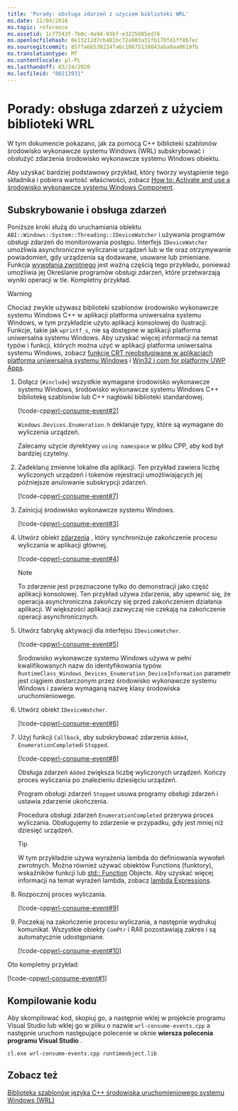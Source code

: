 ```yaml
---
title: 'Porady: obsługa zdarzeń z użyciem biblioteki WRL'
ms.date: 11/04/2016
ms.topic: reference
ms.assetid: 1c77543f-7b0c-4a94-93bf-e3225885ed76
ms.openlocfilehash: 0e13212d7cb481bc72a903a31fb170fd1ff8b7ec
ms.sourcegitcommit: 857fa6b530224fa6c18675138043aba9aa0619fb
ms.translationtype: MT
ms.contentlocale: pl-PL
ms.lasthandoff: 03/24/2020
ms.locfileid: "80213931"
---
```

# <a name="how-to-handle-events-using-wrl"></a>Porady: obsługa zdarzeń z użyciem biblioteki WRL

W tym dokumencie pokazano, jak za pomocą C++ biblioteki szablonów środowisko wykonawcze systemu Windows (WRL) subskrybować i obsłużyć zdarzenia środowisko wykonawcze systemu Windows obiektu.

Aby uzyskać bardziej podstawowy przykład, który tworzy wystąpienie tego składnika i pobiera wartość właściwości, zobacz [How to: Activate and use a środowisko wykonawcze systemu Windows Component](how-to-activate-and-use-a-windows-runtime-component-using-wrl.md).

## <a name="subscribing-to-and-handling-events"></a>Subskrybowanie i obsługa zdarzeń

Poniższe kroki służą do uruchamiania obiektu `ABI::Windows::System::Threading::IDeviceWatcher` i używania programów obsługi zdarzeń do monitorowania postępu. Interfejs `IDeviceWatcher` umożliwia asynchroniczne wyliczanie urządzeń lub w tle oraz otrzymywanie powiadomień, gdy urządzenia są dodawane, usuwane lub zmieniane. Funkcja [wywołania zwrotnego](callback-function-wrl.md) jest ważną częścią tego przykładu, ponieważ umożliwia jej Określanie programów obsługi zdarzeń, które przetwarzają wyniki operacji w tle. Kompletny przykład.

> [!WARNING]
> Chociaż zwykle używasz biblioteki szablonów środowisko wykonawcze systemu Windows C++ w aplikacji platforma uniwersalna systemu Windows, w tym przykładzie użyto aplikacji konsolowej do ilustracji. Funkcje, takie jak `wprintf_s`, nie są dostępne w aplikacji platforma uniwersalna systemu Windows. Aby uzyskać więcej informacji na temat typów i funkcji, których można użyć w aplikacji platforma uniwersalna systemu Windows, zobacz [funkcje CRT nieobsługiwane w aplikacjach platforma uniwersalna systemu Windows](../../cppcx/crt-functions-not-supported-in-universal-windows-platform-apps.md) i [Win32 i com for platformy UWP Apps](/uwp/win32-and-com/win32-and-com-for-uwp-apps).

1. Dołącz (`#include`) wszystkie wymagane środowisko wykonawcze systemu Windows, środowisko wykonawcze systemu Windows C++ bibliotekę szablonów lub C++ nagłówki biblioteki standardowej.

   [!code-cpp[wrl-consume-event#2](../codesnippet/CPP/how-to-handle-events-using-wrl_1.cpp)]

   `Windows.Devices.Enumeration.h` deklaruje typy, które są wymagane do wyliczenia urządzeń.

   Zalecamy użycie dyrektywy `using namespace` w pliku CPP, aby kod był bardziej czytelny.

2. Zadeklaruj zmienne lokalne dla aplikacji. Ten przykład zawiera liczbę wyliczonych urządzeń i tokenów rejestracji umożliwiających jej późniejsze anulowanie subskrypcji zdarzeń.

   [!code-cpp[wrl-consume-event#7](../codesnippet/CPP/how-to-handle-events-using-wrl_2.cpp)]

3. Zainicjuj środowisko wykonawcze systemu Windows.

   [!code-cpp[wrl-consume-event#3](../codesnippet/CPP/how-to-handle-events-using-wrl_3.cpp)]

4. Utwórz obiekt [zdarzenia](event-class-wrl.md) , który synchronizuje zakończenie procesu wyliczania w aplikacji głównej.

   [!code-cpp[wrl-consume-event#4](../codesnippet/CPP/how-to-handle-events-using-wrl_4.cpp)]

   > [!NOTE]
   > To zdarzenie jest przeznaczone tylko do demonstracji jako część aplikacji konsolowej. Ten przykład używa zdarzenia, aby upewnić się, że operacja asynchroniczna zakończy się przed zakończeniem działania aplikacji. W większości aplikacji zazwyczaj nie czekają na zakończenie operacji asynchronicznych.

5. Utwórz fabrykę aktywacji dla interfejsu `IDeviceWatcher`.

   [!code-cpp[wrl-consume-event#5](../codesnippet/CPP/how-to-handle-events-using-wrl_5.cpp)]

   Środowisko wykonawcze systemu Windows używa w pełni kwalifikowanych nazw do identyfikowania typów. `RuntimeClass_Windows_Devices_Enumeration_DeviceInformation` parametr jest ciągiem dostarczonym przez środowisko wykonawcze systemu Windows i zawiera wymaganą nazwę klasy środowiska uruchomieniowego.

6. Utwórz obiekt `IDeviceWatcher`.

   [!code-cpp[wrl-consume-event#6](../codesnippet/CPP/how-to-handle-events-using-wrl_6.cpp)]

7. Użyj funkcji `Callback`, aby subskrybować zdarzenia `Added`, `EnumerationCompleted`i `Stopped`.

   [!code-cpp[wrl-consume-event#8](../codesnippet/CPP/how-to-handle-events-using-wrl_7.cpp)]

   Obsługa zdarzeń `Added` zwiększa liczbę wyliczonych urządzeń. Kończy proces wyliczania po znalezieniu dziesięciu urządzeń.

   Program obsługi zdarzeń `Stopped` usuwa programy obsługi zdarzeń i ustawia zdarzenie ukończenia.

   Procedura obsługi zdarzeń `EnumerationCompleted` przerywa proces wyliczania. Obsługujemy to zdarzenie w przypadku, gdy jest mniej niż dziesięć urządzeń.

   > [!TIP]
   > W tym przykładzie używa wyrażenia lambda do definiowania wywołań zwrotnych. Można również używać obiektów Functions (funktory), wskaźników funkcji lub [std:: Function](../../standard-library/function-class.md) Objects. Aby uzyskać więcej informacji na temat wyrażeń lambda, zobacz [lambda Expressions](../../cpp/lambda-expressions-in-cpp.md).

8. Rozpocznij proces wyliczania.

   [!code-cpp[wrl-consume-event#9](../codesnippet/CPP/how-to-handle-events-using-wrl_8.cpp)]

9. Poczekaj na zakończenie procesu wyliczania, a następnie wydrukuj komunikat. Wszystkie obiekty `ComPtr` i RAII pozostawiają zakres i są automatycznie udostępniane.

   [!code-cpp[wrl-consume-event#10](../codesnippet/CPP/how-to-handle-events-using-wrl_9.cpp)]

Oto kompletny przykład:

[!code-cpp[wrl-consume-event#1](../codesnippet/CPP/how-to-handle-events-using-wrl_10.cpp)]

## <a name="compiling-the-code"></a>Kompilowanie kodu

Aby skompilować kod, skopiuj go, a następnie wklej w projekcie programu Visual Studio lub wklej go w pliku o nazwie `wrl-consume-events.cpp` a następnie uruchom następujące polecenie w oknie **wiersza polecenia programu Visual Studio** .

`cl.exe wrl-consume-events.cpp runtimeobject.lib`

## <a name="see-also"></a>Zobacz też

[Biblioteka szablonów języka C++ środowiska uruchomieniowego systemu Windows (WRL)](windows-runtime-cpp-template-library-wrl.md)
